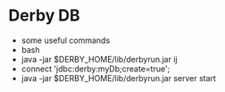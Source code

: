 # Derby DB
* some useful commands
* bash
* java -jar $DERBY_HOME/lib/derbyrun.jar ij
* connect 'jdbc:derby:myDb;create=true';
* java -jar $DERBY_HOME/lib/derbyrun.jar server start
